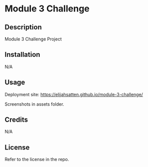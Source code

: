 # Module 3 Challenge

## Description

Module 3 Challenge Project

## Installation

N/A

## Usage

Deployment site: https://elijahsatten.github.io/module-3-challenge/

Screenshots in assets folder.

## Credits

N/A

## License

Refer to the license in the repo.
